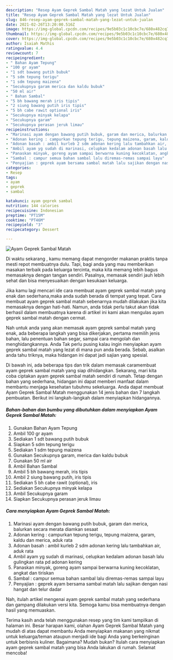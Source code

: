```yaml
---
description: "Resep Ayam Geprek Sambal Matah yang lezat Untuk Jualan"
title: "Resep Ayam Geprek Sambal Matah yang lezat Untuk Jualan"
slug: 846-resep-ayam-geprek-sambal-matah-yang-lezat-untuk-jualan
date: 2021-02-26T13:20:00.516Z
image: https://img-global.cpcdn.com/recipes/9e5b03c1c10cbc7e/680x482cq70/ayam-geprek-sambal-matah-foto-resep-utama.jpg
thumbnail: https://img-global.cpcdn.com/recipes/9e5b03c1c10cbc7e/680x482cq70/ayam-geprek-sambal-matah-foto-resep-utama.jpg
cover: https://img-global.cpcdn.com/recipes/9e5b03c1c10cbc7e/680x482cq70/ayam-geprek-sambal-matah-foto-resep-utama.jpg
author: Isaiah Mathis
ratingvalue: 4.4
reviewcount: 7
recipeingredient:
- " Bahan Ayam Tepung"
- "100 gr ayam"
- "1 sdt bawang putih bubuk"
- "5 sdm tepung terigu"
- "1 sdm tepung maizena"
- "Secukupnya garam merica dan kaldu bubuk"
- "50 ml air"
- " Bahan Sambal"
- "5 bh bawang merah iris tipis"
- "2 siung bawang putih iris tipis"
- "5 bh cabe rawit optional iris"
- "Secukupnya minyak kelapa"
- "Secukupnya garam"
- "Secukupnya perasan jeruk limau"
recipeinstructions:
- "Marinasi ayam dengan bawang putih bubuk, garam dan merica, balurkan secara merata diamkan sesaat"
- "Adonan kering : campurkan tepung terigu, tepung maizena, garam, kaldu dan merica, aduk rata"
- "Adonan basah : ambil kurleb 2 sdm adonan kering lalu tambahkan air, aduk rata"
- "Ambil ayam yg sudah di marinasi, celupkan kedalam adonan basah lalu gulingkan rata pd adonan kering"
- "Panaskan minyak, goreng ayam sampai berwarna kuning kecoklatan, angkat dan tiriskan"
- "Sambal : campur semua bahan sambal lalu diremas-remas sampai layu"
- "Penyajian : geprek ayam bersama sambal matah lalu sajikan dengan nasi hangat dan telur dadar"
categories:
- Resep
tags:
- ayam
- geprek
- sambal

katakunci: ayam geprek sambal 
nutrition: 144 calories
recipecuisine: Indonesian
preptime: "PT15M"
cooktime: "PT46M"
recipeyield: "3"
recipecategory: Dessert

---
```



![Ayam Geprek Sambal Matah](https://img-global.cpcdn.com/recipes/9e5b03c1c10cbc7e/680x482cq70/ayam-geprek-sambal-matah-foto-resep-utama.jpg)

Di waktu  sekarang , kamu memang dapat mengorder makanan praktis tanpa mesti repot membuatnya dulu. Tapi, bagi anda yang mau memberikan masakan terbaik pada keluarga tercinta, maka kita memang lebih bagus memasaknya dengan tangan sendiri. Pasalnya, memasak sendiri jauh lebih sehat dan bisa menyesuaikan dengan kesukaan keluarga.

Jika kamu lagi mencari ide cara membuat ayam geprek sambal matah yang enak dan sederhana,maka anda sudah berada di tempat yang tepat. Cara membuat ayam geprek sambal matah  sebenarnya mudah dilakukan jika kita memasaknya dengan hati-hati. Namun, anda tidak perlu takut akan tidak berhasil dalam membuatnya 
karena di artikel ini kami akan mengulas ayam geprek sambal matah dengan cermat.  



Nah untuk anda yang akan memasak ayam geprek sambal matah yang enak, ada beberapa langkah yang bisa dikerjakan, pertama memilih jenis bahan, lalu penentuan bahan segar, sampai cara mengolah dan menghidangkannya. Anda Tak perlu pusing kalau ingin menyiapkan ayam geprek sambal matah yang lezat di mana pun anda berada. Sebab, asalkan anda  tahu triknya, maka hidangan ini dapat jadi sajian yang spesial.

Di bawah ini, ada beberapa tips dan trik dalam memasak caramembuat ayam geprek sambal matah yang siap dihidangkan. Sekarang, mari kita coba ciptakan ayam geprek sambal matah sendiri di rumah. Tetap dengan bahan yang sederhana, hidangan ini dapat memberi manfaat dalam membantu menjaga kesehatan tubuhmu sekeluarga. Anda dapat membuat Ayam Geprek Sambal Matah menggunakan 14 jenis bahan dan 7 langkah pembuatan. Berikut ini langkah-langkah dalam menyiapkan hidangannya.

<!--inarticleads1-->

##### Bahan-bahan dan bumbu yang dibutuhkan dalam menyiapkan Ayam Geprek Sambal Matah:

1. Gunakan  Bahan Ayam Tepung
1. Ambil 100 gr ayam
1. Sediakan 1 sdt bawang putih bubuk
1. Siapkan 5 sdm tepung terigu
1. Sediakan 1 sdm tepung maizena
1. Gunakan Secukupnya garam, merica dan kaldu bubuk
1. Gunakan 50 ml air
1. Ambil  Bahan Sambal
1. Ambil 5 bh bawang merah, iris tipis
1. Ambil 2 siung bawang putih, iris tipis
1. Sediakan 5 bh cabe rawit (optional), iris
1. Sediakan Secukupnya minyak kelapa
1. Ambil Secukupnya garam
1. Siapkan Secukupnya perasan jeruk limau




<!--inarticleads2-->

##### Cara menyiapkan Ayam Geprek Sambal Matah:

1. Marinasi ayam dengan bawang putih bubuk, garam dan merica, balurkan secara merata diamkan sesaat
1. Adonan kering : campurkan tepung terigu, tepung maizena, garam, kaldu dan merica, aduk rata
1. Adonan basah : ambil kurleb 2 sdm adonan kering lalu tambahkan air, aduk rata
1. Ambil ayam yg sudah di marinasi, celupkan kedalam adonan basah lalu gulingkan rata pd adonan kering
1. Panaskan minyak, goreng ayam sampai berwarna kuning kecoklatan, angkat dan tiriskan
1. Sambal : campur semua bahan sambal lalu diremas-remas sampai layu
1. Penyajian : geprek ayam bersama sambal matah lalu sajikan dengan nasi hangat dan telur dadar




Nah, itulah artikel mengenai  ayam geprek sambal matah  yang sederhana dan gampang dilakukan versi kita. Semoga kamu bisa membuatnya dengan hasil yang memuaskan. 

Terima kasih anda telah menggunakan resep yang tim kami tampilkan di halaman ini. Besar harapan kami, olahan  Ayam Geprek Sambal Matah yang mudah di atas dapat membantu Anda menyiapkan makanan yang nikmat untuk keluarga/teman ataupun menjadi ide bagi Anda yang berkeinginan untuk berbisnis kuliner. Bagaimana? Mudah bukan? Itulah cara menyiapkan ayam geprek sambal matah yang bisa Anda lakukan di rumah. Selamat mencoba!

